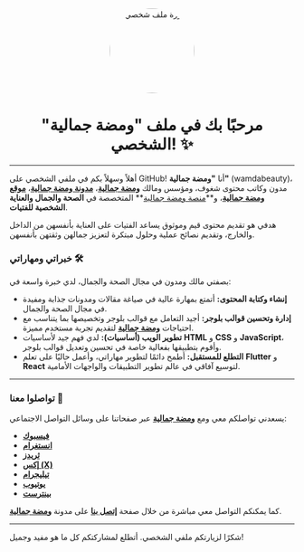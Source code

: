 <div align="center">
  <img src="https://avatars.githubusercontent.com/u/YOUR_PROFILE_PICTURE" alt="صورة ملف شخصي" width="150" height="150" style="border-radius: 50%;">
  <h1>مرحبًا بك في ملف "ومضة جمالية" الشخصي! ✨</h1>
</div>

---

أهلاً وسهلاً بكم في ملفي الشخصي على GitHub! أنا **"ومضة جمالية"** (wamdabeauty)، مدون وكاتب محتوى شغوف، ومؤسس ومالك **[ومضة جمالية](https://www.wamdabeauty.com/)**، **[مدونة ومضة جمالية](https://www.wamdabeauty.com/)**، **[موقع ومضة جمالية](https://www.wamdabeauty.com/)**، و**[منصة ومضة جمالية](https://www.wamdabeauty.com/)** المتخصصة في **الصحة والجمال والعناية الشخصية للفتيات**.

هدفي هو تقديم محتوى قيم وموثوق يساعد الفتيات على العناية بأنفسهن من الداخل والخارج، وتقديم نصائح عملية وحلول مبتكرة لتعزيز جمالهن وثقتهن بأنفسهن.

### خبراتي ومهاراتي 🛠️

بصفتي مالك ومدون في مجال الصحة والجمال، لدي خبرة واسعة في:

* **إنشاء وكتابة المحتوى:** أتمتع بمهارة عالية في صياغة مقالات ومدونات جذابة ومفيدة في مجال الصحة والجمال.
* **إدارة وتحسين قوالب بلوجر:** أجيد التعامل مع قوالب بلوجر وتخصيصها بما يتناسب مع احتياجات **[ومضة جمالية](https://www.wamdabeauty.com/)** لتقديم تجربة مستخدم مميزة.
* **تطوير الويب (أساسيات):** لدي فهم جيد لأساسيات **HTML** و **CSS** و **JavaScript**، وأقوم بتطبيقها بفعالية خاصة في تحسين وتعديل قوالب بلوجر.
* **التطلع للمستقبل:** أطمح دائمًا لتطوير مهاراتي، وأعمل حاليًا على تعلم **Flutter** و **React** لتوسيع آفاقي في عالم تطوير التطبيقات والواجهات الأمامية.

---

### تواصلوا معنا 📧

يسعدني تواصلكم معي ومع **[ومضة جمالية](https://www.wamdabeauty.com/)** عبر صفحاتنا على وسائل التواصل الاجتماعي:

* **[فيسبوك](https://www.facebook.com/wamdabeauty)**
* **[انستغرام](https://www.instagram.com/wamdabeauty)**
* **[ثريدز](https://www.threads.com/wamdabeauty)**
* **[إكس (X)](https://x.com/wamdabeauty)**
* **[تيليجرام](https://t.me/wamdabeauty)**
* **[يوتيوب](https://www.youtube.com/wamdabeauty)**
* **[بينترست](https://www.pinterest.com/wamdabeauty)**

كما يمكنكم التواصل معي مباشرة من خلال صفحة **[إتصل بنا](https://www.wamdabeauty.com/p/contact-us.html)** على مدونة **[ومضة جمالية](https://www.wamdabeauty.com/)**.

---

شكرًا لزيارتكم ملفي الشخصي. أتطلع لمشاركتكم كل ما هو مفيد وجميل!
